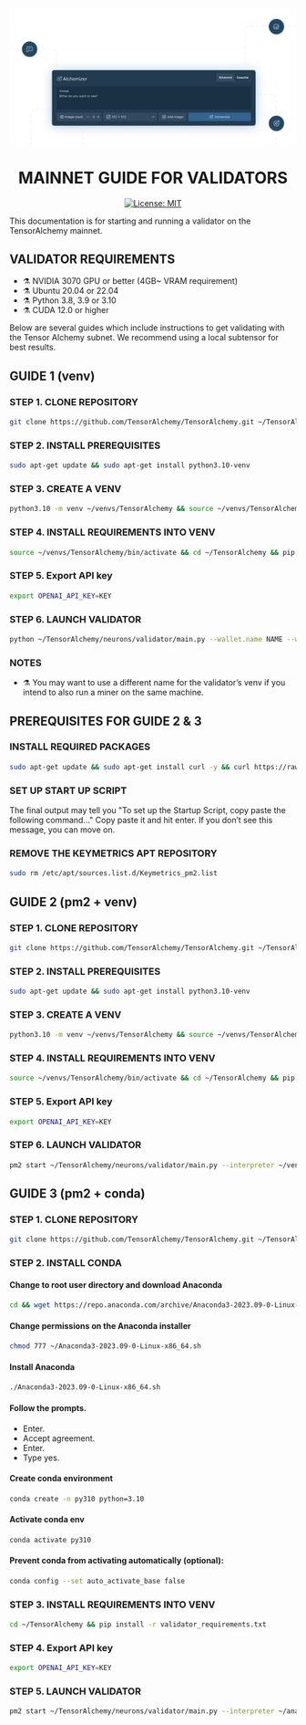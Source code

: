 <div align="center">

![TensorAlchemy - Splash image](../../TensorAlchemy-splash.png)

# **MAINNET GUIDE FOR VALIDATORS** <!-- omit in toc -->
[![License: MIT](https://img.shields.io/badge/License-MIT-yellow.svg)](https://opensource.org/licenses/MIT)

</div>


This documentation is for starting and running a validator on the TensorAlchemy mainnet.


## VALIDATOR REQUIREMENTS
- ⚗️ NVIDIA 3070 GPU or better (4GB~ VRAM requirement)
- ⚗️ Ubuntu 20.04 or 22.04
- ⚗️ Python 3.8, 3.9 or 3.10
- ⚗️ CUDA 12.0 or higher


Below are several guides which include instructions to get validating with the Tensor Alchemy subnet. We recommend using a local subtensor for best results.

## GUIDE 1 (venv)

### STEP 1. CLONE REPOSITORY
```bash
git clone https://github.com/TensorAlchemy/TensorAlchemy.git ~/TensorAlchemy
```

### STEP 2. INSTALL PREREQUISITES
```bash
sudo apt-get update && sudo apt-get install python3.10-venv
```

### STEP 3. CREATE A VENV
```bash
python3.10 -m venv ~/venvs/TensorAlchemy && source ~/venvs/TensorAlchemy/bin/activate && pip install wheel && pip install --upgrade setuptools
```

### STEP 4. INSTALL REQUIREMENTS INTO VENV
```bash
source ~/venvs/TensorAlchemy/bin/activate && cd ~/TensorAlchemy && pip install -r validator_requirements.txt
```

### STEP 5. Export API key
```bash
export OPENAI_API_KEY=KEY
```

### STEP 6. LAUNCH VALIDATOR
```bash
python ~/TensorAlchemy/neurons/validator/main.py --wallet.name NAME --wallet.hotkey HOTKEY --netuid 26 --subtensor.network finney --axon.port 8101 --alchemy.device cuda:0 --logging.debug --logging.trace
```

### NOTES
- ⚗️ You may want to use a different name for the validator’s venv if you intend to also run a miner on the same machine.

## PREREQUISITES FOR GUIDE 2 & 3

### INSTALL REQUIRED PACKAGES

```bash
sudo apt-get update && sudo apt-get install curl -y && curl https://raw.githubusercontent.com/creationix/nvm/master/install.sh | bash && source ~/.bashrc && nvm install node && npm install -g npm && npm install pm2 -g && curl -sL https://raw.githubusercontent.com/Unitech/pm2/master/packager/setup.deb.sh | sudo -E bash - && echo fs.inotify.max_user_watches=524288 | sudo tee -a /etc/sysctl.conf && sudo sysctl -p && pm2 install pm2-logrotate && pm2 set pm2-logrotate:max_size 50M && pm2 startup && pm2 save && pm2 ls
```

### SET UP START UP SCRIPT
The final output may tell you "To set up the Startup Script, copy paste the following command..."
Copy paste it and hit enter. If you don’t see this message, you can move on.

### REMOVE THE KEYMETRICS APT REPOSITORY
```bash
sudo rm /etc/apt/sources.list.d/Keymetrics_pm2.list
```


## GUIDE 2 (pm2 + venv)

### STEP 1. CLONE REPOSITORY
```bash
git clone https://github.com/TensorAlchemy/TensorAlchemy.git ~/TensorAlchemy
```


### STEP 2. INSTALL PREREQUISITES
```bash
sudo apt-get update && sudo apt-get install python3.10-venv
```


### STEP 3. CREATE A VENV
```bash
python3.10 -m venv ~/venvs/TensorAlchemy && source ~/venvs/TensorAlchemy/bin/activate && pip install wheel && pip install --upgrade setuptools
```

### STEP 4. INSTALL REQUIREMENTS INTO VENV
```bash
source ~/venvs/TensorAlchemy/bin/activate && cd ~/TensorAlchemy && pip install -r validator_requirements.txt
```

### STEP 5. Export API key
```bash
export OPENAI_API_KEY=KEY
```

### STEP 6. LAUNCH VALIDATOR
```bash
pm2 start ~/TensorAlchemy/neurons/validator/main.py --interpreter ~/venvs/TensorAlchemy/bin/python --restart-delay 30000 --name NAME -- --wallet.name NAME --wallet.hotkey HOTKEY --netuid 26 --subtensor.network finney --axon.port 8101 --alchemy.device cuda:0 --logging.debug --logging.trace
```

## GUIDE 3 (pm2 + conda)

### STEP 1. CLONE REPOSITORY
```bash
git clone https://github.com/TensorAlchemy/TensorAlchemy.git ~/TensorAlchemy
```

### STEP 2. INSTALL CONDA

#### Change to root user directory and download Anaconda
```bash
cd && wget https://repo.anaconda.com/archive/Anaconda3-2023.09-0-Linux-x86_64.sh
```

#### Change permissions on the Anaconda installer
```bash
chmod 777 ~/Anaconda3-2023.09-0-Linux-x86_64.sh
```

#### Install Anaconda
```bash
./Anaconda3-2023.09-0-Linux-x86_64.sh
```

#### Follow the prompts.

- Enter. 
- Accept agreement. 
- Enter. 
- Type yes.

#### Create conda environment
```bash
conda create -n py310 python=3.10
```

#### Activate conda env
```bash
conda activate py310
```

#### Prevent conda from activating automatically (optional):
```bash
conda config --set auto_activate_base false
```

### STEP 3. INSTALL REQUIREMENTS INTO VENV
```bash
cd ~/TensorAlchemy && pip install -r validator_requirements.txt
```

### STEP 4. Export API key
```bash
export OPENAI_API_KEY=KEY
```

### STEP 5. LAUNCH VALIDATOR

```bash
pm2 start ~/TensorAlchemy/neurons/validator/main.py --interpreter ~/anaconda3/envs/py310/bin/python --restart-delay 30000 --name NAME -- --wallet.name NAME --wallet.hotkey HOTKEY --netuid 26 --subtensor.network finney --axon.port 8101 --alchemy.device cuda:0 --logging.debug --logging.trace
```
